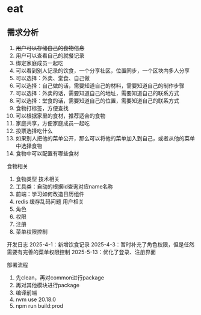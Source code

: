 # eat
## 需求分析
1. ~~用户可以存储自己的食物信息~~
2. 用户可以查看自己的就餐记录
3. 绑定家庭成员一起吃
4. 可以看到别人记录的饮食，一个分享社区，位置同步，一个区块内多人分享
5. 可以选择：外卖、堂食、自己做
6. 可以选择：自己做的话，需要知道自己的材料，需要知道自己的制作步骤
7. 可以选择：外卖的话，需要知道自己的地址，需要知道自己的联系方式
8. 可以选择：堂食的话，需要知道自己的位置，需要知道自己的联系方式
9. 食物打标签，方便查找
10. 可以根据家里的食材，推荐适合的食物
11. 家庭共享，方便家庭成员一起吃
12. 投票选择吃什么
11. 如果别人把他的菜单公开，那么可以将他的菜单加入到自己，或者从他的菜单中选择食物
12. 食物中可以配置有哪些食材

食物相关
1. 食物类型
技术相关
1. 工具类：自动的根据id查询对应name名称
2. 前端：学习如何改造日历组件
3. redis 缓存乱码问题
用户相关
1. 角色
2. 权限
3. 注册
4. 菜单权限控制

开发日志
2025-4-1：新增饮食记录
2025-4-3：暂时补充了角色权限，但是任然需要有完善的菜单权限控制
2025-5-13：优化了登录、注册界面

部署流程
1. 先clean，再对common进行package
2. 再对其他模块进行package
3. 编译前端
4. nvm use 20.18.0
5. npm run build:prod